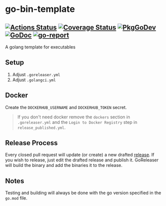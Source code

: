 # go-bin-template
[![Actions Status](https://github.com/Eun/go-bin-template/workflows/CI/badge.svg)](https://github.com/Eun/go-bin-template/actions)
[![Coverage Status](https://coveralls.io/repos/github/Eun/go-bin-template/badge.svg?branch=master)](https://coveralls.io/github/Eun/go-bin-template?branch=master)
[![PkgGoDev](https://img.shields.io/badge/pkg.go.dev-reference-blue)](https://pkg.go.dev/github.com/Eun/go-bin-template)
[![GoDoc](https://godoc.org/github.com/Eun/go-bin-template?status.svg)](https://godoc.org/github.com/Eun/go-bin-template)
[![go-report](https://goreportcard.com/badge/github.com/Eun/go-bin-template)](https://goreportcard.com/report/github.com/Eun/go-bin-template)
---
A golang template for executables

## Setup
1. Adjust `.goreleaser.yml`
2. Adjust `.golangci.yml`


## Docker
Create the `DOCKERHUB_USERNAME` and `DOCKERHUB_TOKEN` secret.
> If you don't need docker remove the `dockers` section in `.goreleaser.yml`
> and the `Login to Docker Registry` step in `release_published.yml`.

## Release Process
Every closed pull request will update (or create) a new drafted [release](https://github.com/Eun/go-bin-template/releases).
If you wish to release, just edit the drafted release and publish it.
GoReleaser will build the binary and add the binaries it to the release.

## Notes
Testing and building will always be done with the go version specified in the `go.mod` file.